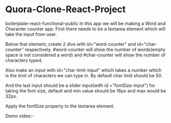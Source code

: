 # Quora-Clone-React-Project
boilerplate-react-functional-public
In this app we will be making a Word and Character counter app. First there needs to be a textarea element which will take the input from user.

Below that element, create 2 divs with id="word-counter" and id="char-counter" respectively. #word-counter will show the number of words(empty space is not considered a word) and #char-counter will show the number of characters typed.

Also make an input with id="char-limit-input" which takes a number which is the limit of characters we can type in. By default char limit should be 50.

And the last input should be a slider input(with id ="fontSize-input") for taking the font size, default and min value should be 16px and max would be 32px.

Apply the fontSize property to the textarea element.

Demo video:-
